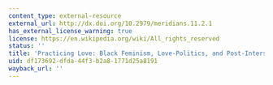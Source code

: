 ```yaml
---
content_type: external-resource
external_url: http://dx.doi.org/10.2979/meridians.11.2.1
has_external_license_warning: true
license: https://en.wikipedia.org/wiki/All_rights_reserved
status: ''
title: 'Practicing Love: Black Feminism, Love-Politics, and Post-Intersectionality'
uid: df173692-dfda-44f3-b2a8-1771d25a8191
wayback_url: ''
---
```

